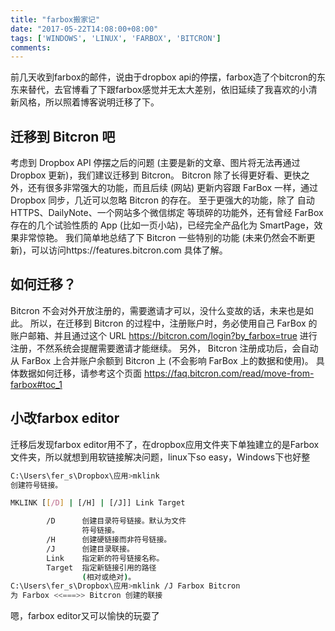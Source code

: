 ```yaml
---
title: "farbox搬家记"
date: "2017-05-22T14:08:00+08:00"
tags: ['WINDOWS', 'LINUX', 'FARBOX', 'BITCRON']
comments: 
---
```



前几天收到farbox的邮件，说由于dropbox api的停摆，farbox造了个bitcron的东东来替代，去官博看了下跟farbox感觉并无太大差别，依旧延续了我喜欢的小清新风格，所以照着博客说明迁移了下。
## 迁移到 Bitcron 吧

考虑到 Dropbox API 停摆之后的问题 (主要是新的文章、图片将无法再通过 Dropbox 更新)，我们建议迁移到 Bitcron。
Bitcron 除了长得更好看、更快之外，还有很多非常强大的功能，而且后续 (网站) 更新内容跟 FarBox 一样，通过 Dropbox 同步，几近可以忽略 Bitcron 的存在。
至于更强大的功能，除了 自动 HTTPS、DailyNote、一个网站多个微信绑定 等琐碎的功能外，还有曾经 FarBox 存在的几个试验性质的 App (比如一页小站)，已经完全产品化为 SmartPage，效果非常惊艳。
我们简单地总结了下 Bitcron 一些特别的功能 (未来仍然会不断更新)，可以访问https://features.bitcron.com 具体了解。

## 如何迁移？

Bitcron 不会对外开放注册的，需要邀请才可以，没什么变故的话，未来也是如此。
所以，在迁移到 Bitcron 的过程中，注册账户时，务必使用自己 FarBox 的账户邮箱、并且通过这个 URL https://bitcron.com/login?by_farbox=true 进行注册，不然系统会提醒需要邀请才能继续。
另外， Bitcron 注册成功后，会自动从 FarBox 上合并账户余额到 Bitcron 上 (不会影响 FarBox 上的数据和使用)。
具体数据如何迁移，请参考这个页面 https://faq.bitcron.com/read/move-from-farbox#toc_1

## 小改farbox editor
迁移后发现farbox editor用不了，在dropbox应用文件夹下单独建立的是Farbox文件夹，所以就想到用软链接解决问题，linux下so easy，Windows下也好整
```bash
C:\Users\fer_s\Dropbox\应用>mklink
创建符号链接。

MKLINK [[/D] | [/H] | [/J]] Link Target

        /D      创建目录符号链接。默认为文件
                符号链接。
        /H      创建硬链接而非符号链接。
        /J      创建目录联接。
        Link    指定新的符号链接名称。
        Target  指定新链接引用的路径
                (相对或绝对)。
C:\Users\fer_s\Dropbox\应用>mklink /J Farbox Bitcron
为 Farbox <<===>> Bitcron 创建的联接
```
嗯，farbox editor又可以愉快的玩耍了